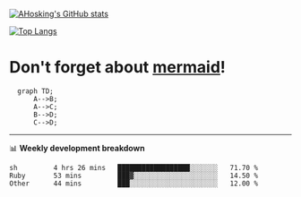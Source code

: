 [![AHosking's GitHub stats](https://github-readme-stats.vercel.app/api?username=ahosking&count_private=true&show_icons=true&theme=onedark&hide_rank=true&include_all_commits=true)](https://github.com/ahosking)

[![Top Langs](https://github-readme-stats.vercel.app/api/top-langs/?username=ahosking&layout=compact&theme=onedark)](https://github.com/ahosking)


# Don't forget about [mermaid](https://github.blog/2022-02-14-include-diagrams-markdown-files-mermaid/)!

```mermaid
  graph TD;
      A-->B;
      A-->C;
      B-->D;
      C-->D;
```
-------

📊 **Weekly development breakdown**

<!--START_SECTION:waka-->

```text
sh         4 hrs 26 mins   ██████████████████░░░░░░░   71.70 %
Ruby       53 mins         ███▓░░░░░░░░░░░░░░░░░░░░░   14.50 %
Other      44 mins         ███░░░░░░░░░░░░░░░░░░░░░░   12.00 %
```

<!--END_SECTION:waka-->
